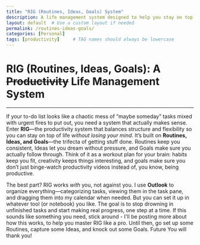 ```yaml
---
title: "RIG (Routines, Ideas, Goals) System"
description: A life management system designed to help you stay on top of routine tasks while achieving your higher level life goals.
layout: default  # Use a custom layout if needed
permalink: /routines-ideas-goals/
categories: [Personal]
tags: [productivity]     # TAG names should always be lowercase
---
```

# RIG (Routines, Ideas, Goals): A ~~Productivity~~ Life Management System
---

If your to-do list looks like a chaotic mess of “maybe someday” tasks mixed with urgent fires to put out, you need a system that actually makes sense. Enter **RIG**—the productivity system that balances structure and flexibility so you can stay on top of life *without losing your mind*. It’s built on **Routines, Ideas, and Goals**—the trifecta of getting stuff done. Routines keep you consistent, Ideas let you dream without pressure, and Goals make sure you actually follow through. Think of it as a workout plan for your brain: habits keep you fit, creativity keeps things interesting, and goals make sure you don’t just binge-watch productivity videos instead of, you know, being productive.  

The best part? RIG works *with* you, not against you. I use **Outlook** to organize everything—categorizing tasks, viewing them in the task pane, and dragging them into my calendar when needed. But you can set it up in whatever tool (or notebook) you like. The goal is to stop drowning in unfinished tasks and start making real progress, one step at a time. If this sounds like something you need, stick around - I'll be posting more about how this works, to help you master RIG like a pro. Until then, go set up some Routines, capture some Ideas, and knock out some Goals. Future You will thank you!

